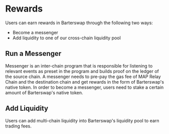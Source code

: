 # Rewards
Users can earn rewards in Barterswap through the following two ways:
* Become a messenger
* Add liquidity to one of our cross-chain liquidity pool

## Run a Messenger
Messenger is an inter-chain program that is responsible for listening to relevant events as preset in the program and builds proof on the ledger of the source chain. A messenger needs to pre-pay the gas fee of MAP Relay Chain and the destination chain and get rewards in the form of Barterswap's native token. In order to become a messenger, users need to stake a certain amount of Barterswap's native token.

## Add Liquidity
Users can add multi-chain liquidity into Barterswap's liquidity pool to earn trading fees.